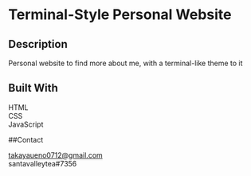 # Terminal-Style Personal Website

## Description

Personal website to find more about me, with a terminal-like theme to it

## Built With

HTML <br>
CSS <br>
JavaScript <br>

##Contact

takayaueno0712@gmail.com <br>
santavalleytea#7356
